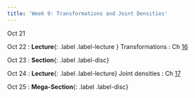 ```yaml
---
title: 'Week 9: Transformations and Joint Densities'
---
```


Oct 21

Oct 22
: **Lecture**{: .label .label-lecture } Transformations
    : Ch [16](http://prob140.org/textbook/content/Chapter_16/00_Transformations.html)

Oct 23
: **Section**{: .label .label-disc}

Oct 24
: **Lecture**{: .label .label-lecture} Joint densities
    : Ch [17](http://prob140.org/textbook/content/Chapter_17/00_Joint_Densities.html)

Oct 25
: **Mega-Section**{: .label .label-disc}